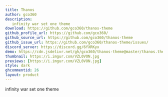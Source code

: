 ```yaml
---
title: Thanos
author: gco360
description:
   infinity war set one theme
download: https://github.com/gco360/thanos-theme
github_profile_url: https://github.com/gco360/
github_source_url: https://github.com/gco360/thanos-theme
github_issue_url: https://github.com/gco360/thanos-theme/issues/
discord_server: https://discord.gg/6fXRKyx
demo: https://cdn.jsdelivr.net/gh/gco360/thanos-theme@master/thanos.theme.css
thumbnail: https://i.imgur.com/VZL0VON.jpg
previews: [https://i.imgur.com/VZL0VON.jpg]
style: dark
ghcommentid: 26
layout: product
---
```

infinity war set one theme